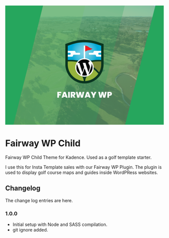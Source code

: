![Fairway WP Child Template](https://github.com/MRKWP/fairway-wp-child/blob/main/screenshot.png)
# Fairway WP Child
Fairway WP Child Theme for Kadence. Used as a golf template starter.

I use this for Insta Template sales with our Fairway WP Plugin. The plugin is used to display golf course maps and guides inside WordPRess websites.

## Changelog

The change log entries are here.

### 1.0.0
- Initial setup with Node and SASS compilation.
- git ignore added.
